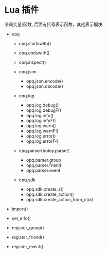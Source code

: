 # Lua 插件

全局变量/函数, 后面有括号表示函数，其他表示模块:

- opq

  - opq.startswith()
  - opq.endswith()
  - opq.inspect()

  - opq.json

    - opq.json.encode()
    - opq.json.decode()

  - opq.log

    - opq.log.debug()
    - opq.log.debugF()
    - opq.log.info()
    - opq.log.infoF()
    - opq.log.warn()
    - opq.log.warnF()
    - opq.log.error()
    - opq.log.errorF()

  - opq.parser(botoy.parser)

    - opq.parser.group
    - opq.parser.friend
    - opq.parser.event

  - opq.sdk

    - opq.sdk.create_s()
    - opq.sdk.create_action()
    - opq.sdk.create_action_from_ctx()

- import()
- set_info()
- register_group()
- register_friend()
- register_event()
